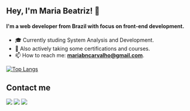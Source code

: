 

<h2 align="left">Hey, I'm Maria Beatriz! 👋</h2> 

<h4 align="left">I'm a web developer from Brazil with focus on front-end development.</h4>

- 🎓 Currently studing System Analysis and Development.
- 🤔 Also actively taking some certifications and courses.
- 📫 How to reach me: **mariabncarvalho@gmail.com**.

[![Top Langs](https://github-readme-stats.vercel.app/api/top-langs/?username=beatriznaufel&layout=compact&theme=dracula)](https://github.com/beatriznaufel/github-readme-stats)


## Contact me 

<a href="https://www.linkedin.com/in/maria-beatriz-carvalho//" target="_blank"><img src="https://img.shields.io/badge/-LinkedIn-%230077B5?style=for-the-badge&logo=linkedin&logoColor=white" target="_blank"></a>
<a href="mailto:mariabncarvalho@gmail.com"><img src="https://img.shields.io/badge/-Gmail-%23333?style=for-the-badge&logo=gmail&logoColor=white" target="_blank"></a>
<a href="https://www.instagram.com/mariasbeatriz" target="_blank"><img src="https://img.shields.io/badge/-Instagram-%23E4405F?style=for-the-badge&logo=instagram&logoColor=white" target="_blank"></a>
